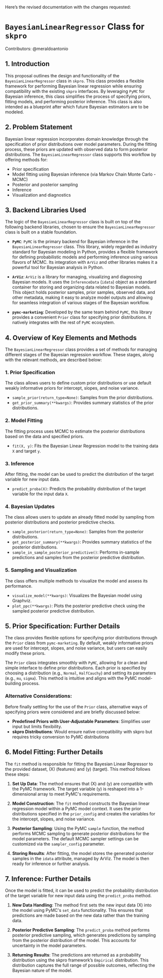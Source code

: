 Here’s the revised documentation with the changes requested:

# `BayesianLinearRegressor` Class for `skpro`

Contributors: @meraldoantonio

## 1. Introduction

This proposal outlines the design and functionality of the `BayesianLinearRegressor` class in `skpro`. This class provides a flexible framework for performing Bayesian linear regression while ensuring compatibility with the existing `skpro` interfaces. By leveraging `PyMC` for Bayesian inference, this class simplifies the process of specifying priors, fitting models, and performing posterior inference. This class is also intended as a blueprint after which future Bayesian estimators are to be modeled.

## 2. Problem Statement

Bayesian linear regression incorporates domain knowledge through the specification of prior distributions over model parameters. During the fitting process, these priors are updated with observed data to form posterior distributions. The `BayesianLinearRegressor` class supports this workflow by offering methods for:
- Prior specification
- Model fitting using Bayesian inference (via Markov Chain Monte Carlo - MCMC)
- Posterior and posterior sampling
- Inference
- Visualization and diagnostics

## 3. Backend Libraries Used

The logic of the  `BayesianLinearRegressor` class is built on top of the following backend libraries, chosen to ensure the `BayesianLinearRegressor` class is built on a stable foundation.

- **`PyMC`**: 
`PyMC` is the primary backend for Bayesian inference in the `BayesianLinearRegressor` class. This library, widely regarded as industry standard for Bayesian modeling in Python, provides a flexible framework for defining probabilistic models and performing inference using various flavors of MCMC. Its integration with `ArViz` and other libraries makes it a powerful tool for Bayesian analysis in Python.

- **`ArViz`**: 
`ArViz` is a library for managing, visualizing and diagnosing Bayesian models. It uses the `InferenceData` (`idata`) object as a standard container for storing and organizing data related to Bayesian models. This object holds posterior samples, prior samples, observed data, and other metadata, making it easy to analyze model outputs and allowing for seamless integration of various stages of the Bayesian workflow.

- **`pymc-marketing`**: 
Developed by the same team behind `PyMC`, this library provides a convenient `Prior` class for specifying prior distributions. It natively integrates with the rest of `PyMC` ecosystem.

## 4. Overview of Key Elements and Methods
The `BayesianLinearRegressor` class provides a set of methods for managing different stages of the Bayesian regression workflow. These stages, along with the relevant methods, are described below:

### 1. **Prior Specification**

The class allows users to define custom prior distributions or use default weakly informative priors for intercept, slopes, and noise variance.

- `sample_prior(return_type=None)`: Samples from the prior distributions.
- `get_prior_summary(**kwargs)`: Provides summary statistics of the prior distributions.

### 2. **Model Fitting**

The fitting process uses MCMC to estimate the posterior distributions based on the data and specified priors.

- `fit(X, y)`: Fits the Bayesian Linear Regression model to the training data `X` and target `y`.

### 3. **Inference**

After fitting, the model can be used to predict the distribution of the target variable for new input data.

- `predict_proba(X)`: Predicts the probability distribution of the target variable for the input data `X`.

### 4. **Bayesian Updates**

The class allows users to update an already fitted model by sampling from posterior distributions and posterior predictive checks.

- `sample_posterior(return_type=None)`: Samples from the posterior distributions.
- `get_posterior_summary(**kwargs)`: Provides summary statistics of the posterior distributions.
- `sample_in_sample_posterior_predictive()`: Performs in-sample predictions and samples from the posterior predictive distribution.

### 5. **Sampling and Visualization**

The class offers multiple methods to visualize the model and assess its performance.

- `visualize_model(**kwargs)`: Visualizes the Bayesian model using Graphviz.
- `plot_ppc(**kwargs)`: Plots the posterior predictive check using the sampled posterior predictive distribution.

## 5. Prior Specification: Further Details

The class provides flexible options for specifying prior distributions through the `Prior` class from `pymc-marketing`. By default, weakly informative priors are used for intercept, slopes, and noise variance, but users can easily modify these priors.

The `Prior` class integrates smoothly with `PyMC`, allowing for a clean and simple interface to define prior distributions. Each prior is specified by choosing a distribution (e.g., `Normal`, `HalfCauchy`) and setting its parameters (e.g., `mu`, `sigma`). This method is intuitive and aligns with the PyMC model-building process.

### Alternative Considerations:
Before finally settling for the use of the `Prior` class, alternative ways of specifying priors were considered and are briefly discussed below:
- **Predefined Priors with User-Adjustable Parameters**: Simplifies user input but limits flexibility.
- **skpro Distributions**: Would ensure native compatibility with skpro but requires tricky conversion to PyMC distributions

## 6. Model Fitting: Further Details

The `fit` method is responsible for fitting the Bayesian Linear Regressor to the provided dataset, \(X\) (features) and \(y\) (target). This method follows these steps:

1. **Set Up Data**: The method ensures that \(X\) and \(y\) are compatible with the PyMC framework. The target variable \(y\) is reshaped into a 1-dimensional array to meet PyMC's requirements.
   
2. **Model Construction**: The `fit` method constructs the Bayesian linear regression model within a PyMC model context. It uses the prior distributions specified in the `prior_config` and creates the variables for the intercept, slopes, and noise variance.

3. **Posterior Sampling**: Using the PyMC `sample` function, the method performs MCMC sampling to generate posterior distributions for the model parameters. The default MCMC sampler settings can be customized via the `sampler_config` parameter.

4. **Storing Results**: After fitting, the model stores the generated posterior samples in the `idata` attribute, managed by ArViz. The model is then ready for inference or further analysis.

## 7. Inference: Further Details

Once the model is fitted, it can be used to predict the probability distribution of the target variable for new input data using the `predict_proba` method.

1. **New Data Handling**: The method first sets the new input data \(X\) into the model using PyMC's `set_data` functionality. This ensures that predictions are made based on the new data rather than the training data.

2. **Posterior Predictive Sampling**: The `predict_proba` method performs posterior predictive sampling, which generates predictions by sampling from the posterior distribution of the model. This accounts for uncertainty in the model parameters.

3. **Returning Results**: The predictions are returned as a probability distribution using the skpro framework’s `Empirical` distribution. This distribution captures the full range of possible outcomes, reflecting the Bayesian nature of the model.
